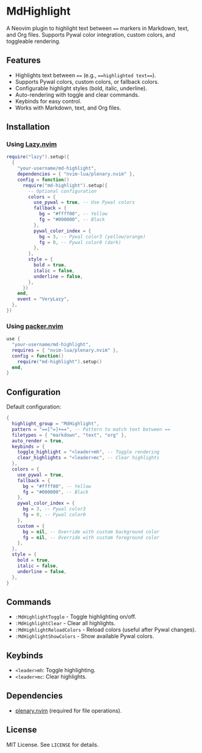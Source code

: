 # MdHighlight

A Neovim plugin to highlight text between `==` markers in Markdown, text, and Org files. Supports Pywal color integration, custom colors, and toggleable rendering.

## Features
- Highlights text between `==` (e.g., `==highlighted text==`).
- Supports Pywal colors, custom colors, or fallback colors.
- Configurable highlight styles (bold, italic, underline).
- Auto-rendering with toggle and clear commands.
- Keybinds for easy control.
- Works with Markdown, text, and Org files.

## Installation

### Using [Lazy.nvim](https://github.com/folke/lazy.nvim)
```lua
require("lazy").setup({
  {
    "your-username/md-highlight",
    dependencies = { "nvim-lua/plenary.nvim" },
    config = function()
      require("md-highlight").setup({
        -- Optional configuration
        colors = {
          use_pywal = true, -- Use Pywal colors
          fallback = {
            bg = "#ffff00", -- Yellow
            fg = "#000000", -- Black
          },
          pywal_color_index = {
            bg = 3, -- Pywal color3 (yellow/orange)
            fg = 0, -- Pywal color0 (dark)
          },
        },
        style = {
          bold = true,
          italic = false,
          underline = false,
        },
      })
    end,
    event = "VeryLazy",
  },
})
```

### Using [packer.nvim](https://github.com/wbthomason/packer.nvim)
```lua
use {
  "your-username/md-highlight",
  requires = { "nvim-lua/plenary.nvim" },
  config = function()
    require("md-highlight").setup()
  end,
}
```

## Configuration
Default configuration:
```lua
{
  highlight_group = "MdHighlight",
  pattern = "==[^=]+==", -- Pattern to match text between ==
  filetypes = { "markdown", "text", "org" },
  auto_render = true,
  keybinds = {
    toggle_highlight = "<leader>mh", -- Toggle rendering
    clear_highlights = "<leader>mc", -- Clear highlights
  },
  colors = {
    use_pywal = true,
    fallback = {
      bg = "#ffff00", -- Yellow
      fg = "#000000", -- Black
    },
    pywal_color_index = {
      bg = 3, -- Pywal color3
      fg = 0, -- Pywal color0
    },
    custom = {
      bg = nil, -- Override with custom background color
      fg = nil, -- Override with custom foreground color
    },
  },
  style = {
    bold = true,
    italic = false,
    underline = false,
  },
}
```

## Commands
- `:MdHighlightToggle` - Toggle highlighting on/off.
- `:MdHighlightClear` - Clear all highlights.
- `:MdHighlightReloadColors` - Reload colors (useful after Pywal changes).
- `:MdHighlightShowColors` - Show available Pywal colors.

## Keybinds
- `<leader>mh`: Toggle highlighting.
- `<leader>mc`: Clear highlights.

## Dependencies
- [plenary.nvim](https://github.com/nvim-lua/plenary.nvim) (required for file operations).

## License
MIT License. See `LICENSE` for details.